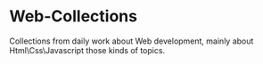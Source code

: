 # Web-Collections
Collections from daily work about Web development, mainly about Html\Css\Javascript those kinds of topics.
